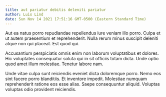 ```yaml
---
title: aut pariatur debitis deleniti pariatur
author: Luis Lind
date: Sun Nov 14 2021 17:51:16 GMT-0500 (Eastern Standard Time)
---
```

Aut ea natus porro repudiandae repellendus iure veniam illo porro. Culpa et ut autem praesentium et reprehenderit. Nulla rerum minus suscipit deleniti atque non qui placeat. Est quod qui.

 Accusantium perspiciatis omnis enim non laborum voluptatibus et dolores. Hic voluptates consequatur soluta qui in sit officiis totam dicta. Unde optio quod amet illum molestiae. Tenetur labore nam.

 Unde vitae culpa sunt reiciendis eveniet dicta doloremque porro. Nemo eos sint facere porro blanditiis. Et inventore impedit. Molestiae numquam reprehenderit ratione eos esse alias. Saepe consequuntur aliquid. Voluptas voluptas odio provident reiciendis.